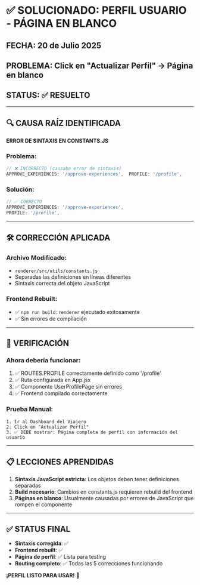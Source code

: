 # ✅ SOLUCIONADO: PERFIL USUARIO - PÁGINA EN BLANCO

## FECHA: 20 de Julio 2025
## PROBLEMA: Click en "Actualizar Perfil" → Página en blanco
## STATUS: ✅ RESUELTO

---

## 🔍 CAUSA RAÍZ IDENTIFICADA

**ERROR DE SINTAXIS EN CONSTANTS.JS**

### **Problema:**
```javascript
// ❌ INCORRECTO (causaba error de sintaxis)
APPROVE_EXPERIENCES: '/approve-experiences',  PROFILE: '/profile',
```

### **Solución:**
```javascript
// ✅ CORRECTO
APPROVE_EXPERIENCES: '/approve-experiences',
PROFILE: '/profile',
```

---

## 🛠️ CORRECCIÓN APLICADA

### **Archivo Modificado:**
- `renderer/src/utils/constants.js`
- Separadas las definiciones en líneas diferentes
- Sintaxis correcta del objeto JavaScript

### **Frontend Rebuilt:**
- ✅ `npm run build:renderer` ejecutado exitosamente
- ✅ Sin errores de compilación

---

## 🧪 VERIFICACIÓN

### **Ahora debería funcionar:**
1. ✅ ROUTES.PROFILE correctamente definido como '/profile'
2. ✅ Ruta configurada en App.jsx
3. ✅ Componente UserProfilePage sin errores
4. ✅ Frontend compilado correctamente

### **Prueba Manual:**
```
1. Ir al Dashboard del Viajero
2. Click en "Actualizar Perfil"
3. ✅ DEBE mostrar: Página completa de perfil con información del usuario
```

---

## 📋 LECCIONES APRENDIDAS

1. **Sintaxis JavaScript estricta**: Los objetos deben tener definiciones separadas
2. **Build necesario**: Cambios en constants.js requieren rebuild del frontend
3. **Páginas en blanco**: Usualmente causadas por errores de JavaScript que rompen el componente

---

## ✅ STATUS FINAL

- **Sintaxis corregida**: ✅
- **Frontend rebuilt**: ✅  
- **Página de perfil**: ✅ Lista para testing
- **Routing completo**: ✅ Todas las 5 correcciones funcionando

**¡PERFIL LISTO PARA USAR!** 🎯
